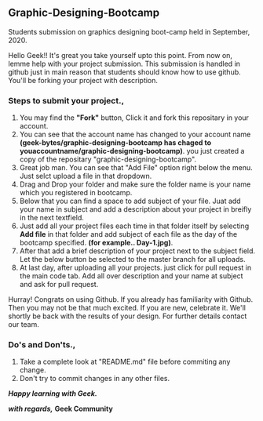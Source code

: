## Graphic-Designing-Bootcamp
Students submission on graphics designing boot-camp held in September, 2020.

Hello Geek!!
It's great you take yourself upto this point. From now on, lemme help with your project submission.
This submission is handled in github just in main reason that students should know how to use github.
You'll be forking your project with description.

### Steps to submit your project.,

1. You may find the **"Fork"** button, Click it and fork this repositary in your account.
2. You can see that the account name has changed to your account name **(geek-bytes/graphic-designing-bootcamp has chaged to youaccountname/graphic-designing-bootcamp)**.
   you just created a copy of the repositary "graphic-designing-bootcamp".
3. Great job man. You can see that "Add File" option right below the menu. Just selct upload a file in that dropdown.
4. Drag and Drop your folder and make sure the folder name is your name which you registered in bootcamp.
5. Below that you can find a space to add subject of your file. Juat add your name in subject and add a description about your project in breifly in the next textfield.
6. Just add all your project files each time in that folder itself by selecting **Add file** in that folder and add subject of each file as the day of the bootcamp specified.
   **(for example.. Day-1.jpg)**. 
6. After that add a brief description of your project next to the subject field. Let the below button be selected to the master branch for all uploads.
7. At last day, after uploading all your projects. just click for pull request in the main code tab. Add all over description and your name at subject and ask for pull request.

Hurray! Congrats on using Github. If you already has familiarity with Github. Then you may not be that much excited. If you are new, celebrate it.
We'll shortly be back with the results of your design.
For further details contact our team.


### Do's and Don'ts.,

1. Take a complete look at "README.md" file before commiting any change.
2. Don't try to commit changes in any other files.

**_Happy learning with Geek._**


**_with regards,_**
**Geek Community**
